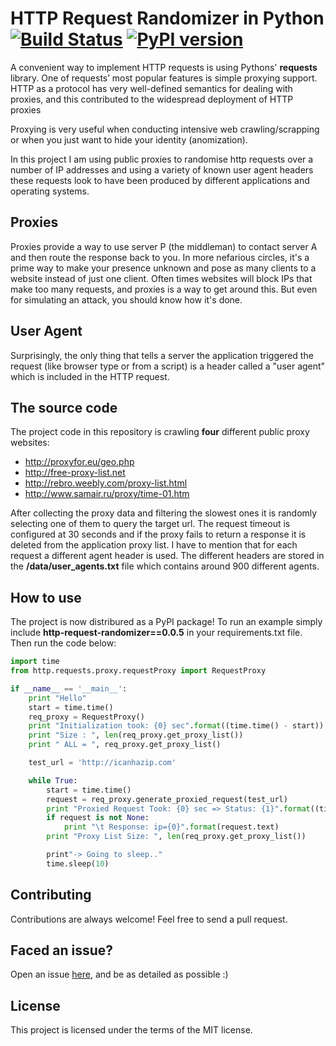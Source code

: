 # HTTP Request Randomizer in Python  [![Build Status](https://travis-ci.org/pgaref/HTTP_Request_Randomizer.svg?branch=master)](https://travis-ci.org/pgaref/HTTP_Request_Randomizer) [![PyPI version](https://badge.fury.io/py/http-request-randomizer.svg)](https://badge.fury.io/py/http-request-randomizer)

A convenient way to implement HTTP requests is using Pythons' **requests** library.
One of requests’ most popular features is simple proxying support.
HTTP as a protocol has very well-defined semantics for dealing with proxies, and this contributed to the widespread deployment of HTTP proxies

Proxying is very useful when conducting intensive web crawling/scrapping or when you just want to hide your identity (anomization).

In this project I am using public proxies to randomise http requests over a number of IP addresses and using a variety of known user agent headers these requests look to have been produced by different applications and operating systems.


## Proxies

Proxies provide a way to use server P (the middleman) to contact server A and then route the response back to you. In more nefarious circles, it's a prime way to make your presence unknown and pose as many clients to a website instead of just one client.
Often times websites will block IPs that make too many requests, and proxies is a way to get around this. But even for simulating an attack, you should know how it's done.


## User Agent

Surprisingly, the only thing that tells a server the application triggered the request (like browser type or from a script) is a header called a "user agent" which is included in the HTTP request.

## The source code

The project code in this repository is crawling **four** different public proxy websites:
* http://proxyfor.eu/geo.php
* http://free-proxy-list.net
* http://rebro.weebly.com/proxy-list.html
* http://www.samair.ru/proxy/time-01.htm 

After collecting the proxy data and filtering the slowest ones it is randomly selecting one of them to query the target url.
The request timeout is configured at 30 seconds and if the proxy fails to return a response it is deleted from the application proxy list.
I have to mention that for each request a different agent header is used. The different headers are stored in the **/data/user_agents.txt** file which contains around 900 different agents.

## How to use

The project is now distribured as a PyPI package!
To run an example simply include **http-request-randomizer==0.0.5** in your requirements.txt file.
Then run the code below:

````python
import time
from http.requests.proxy.requestProxy import RequestProxy

if __name__ == '__main__':
    print "Hello"
    start = time.time()
    req_proxy = RequestProxy()
    print "Initialization took: {0} sec".format((time.time() - start))
    print "Size : ", len(req_proxy.get_proxy_list())
    print " ALL = ", req_proxy.get_proxy_list()

    test_url = 'http://icanhazip.com'

    while True:
        start = time.time()
        request = req_proxy.generate_proxied_request(test_url)
        print "Proxied Request Took: {0} sec => Status: {1}".format((time.time() - start), request.__str__())
        if request is not None:
            print "\t Response: ip={0}".format(request.text)
        print "Proxy List Size: ", len(req_proxy.get_proxy_list())

        print"-> Going to sleep.."
        time.sleep(10)
````

## Contributing

Contributions are always welcome! Feel free to send a pull request.

## Faced an issue?

Open an issue [here](https://github.com/pgaref/HTTP_Request_Randomizer/issues), and be as detailed as possible :)

## License

This project is licensed under the terms of the MIT license.
